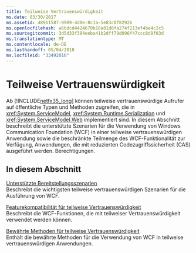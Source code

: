 ```yaml
---
title: Teilweise Vertrauenswürdigkeit
ms.date: 03/30/2017
ms.assetid: 489b1587-9909-4d0e-8c1a-5e83c8f8292b
ms.openlocfilehash: a6bdcd4424670b18a81d8fa274f213ef4be4c2c5
ms.sourcegitcommit: 3d5d33f384eeba41b2dff79d096f47ccc8d8f03d
ms.translationtype: MT
ms.contentlocale: de-DE
ms.lasthandoff: 05/04/2018
ms.locfileid: "33492010"
---
```

# <a name="partial-trust"></a>Teilweise Vertrauenswürdigkeit
Ab [!INCLUDE[netfx35_long](../../../../includes/netfx35-long-md.md)] können teilweise vertrauenswürdige Aufrufer auf öffentliche Typen und Methoden zugreifen, die in <xref:System.ServiceModel>, <xref:System.Runtime.Serialization> und <xref:System.ServiceModel.Web> implementiert sind. In diesem Abschnitt beschreibt die unterstützte Szenarien für die Verwendung von Windows Communication Foundation (WCF) in einer teilweise vertrauenswürdigen Anwendung sowie die beschränkte Teilmenge des WCF-Funktionalität zur Verfügung, Anwendungen, die mit reduzierten Codezugriffssicherheit (CAS) ausgeführt werden. Berechtigungen.  
  
## <a name="in-this-section"></a>In diesem Abschnitt  
 [Unterstützte Bereitstellungsszenarien](../../../../docs/framework/wcf/feature-details/supported-deployment-scenarios.md)  
 Beschreibt die wichtigsten teilweise vertrauenswürdigen Szenarien für die Ausführung von WCF.  
  
 [Featurekompatibilität für teilweise Vertrauenswürdigkeit](../../../../docs/framework/wcf/feature-details/partial-trust-feature-compatibility.md)  
 Beschreibt die WCF-Funktionen, die mit teilweiser Vertrauenswürdigkeit verwendet werden können.  
  
 [Bewährte Methoden für teilweise Vertrauenswürdigkeit](../../../../docs/framework/wcf/feature-details/partial-trust-best-practices.md)  
 Enthält die bewährte Methoden für die Verwendung von WCF in teilweise vertrauenswürdigen Anwendungen.
